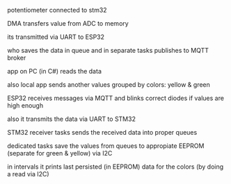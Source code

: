 potentiometer connected to stm32

DMA transfers value from ADC to memory

its transmitted via UART to ESP32

who saves the data in queue and in separate tasks publishes to MQTT broker

app on PC (in C#) reads the data

also local app sends another values grouped by colors: yellow & green

ESP32 receives messages via MQTT and blinks correct diodes if values are high enough

also it transmits the data via UART to STM32

STM32 receiver tasks sends the received data into proper queues

dedicated tasks save the values from queues to appropiate EEPROM (separate for green & yellow) via I2C

in intervals it prints last persisted (in EEPROM) data for the colors (by doing a read via I2C)
